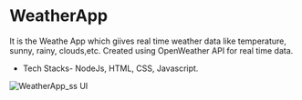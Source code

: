 # WeatherApp
It is the Weathe App which giives real time weather data like temperature, sunny, rainy, clouds,etc. Created using OpenWeather API for real time data.
* Tech Stacks- NodeJs, HTML, CSS, Javascript.

  
![WeatherApp_ss](https://github.com/TangadeSandesh/WeatherApp/assets/129480090/229ae215-a6ac-4836-800f-bb5dab9b7b9e)
UI
